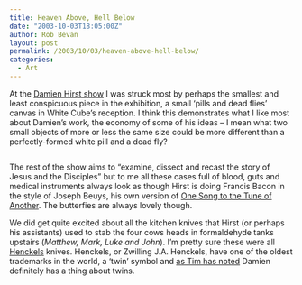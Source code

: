```yaml
---
title: Heaven Above, Hell Below
date: "2003-10-03T18:05:00Z"
author: Rob Bevan
layout: post
permalink: /2003/10/03/heaven-above-hell-below/
categories:
  - Art
---
```

At the [Damien Hirst show][1] I was struck most by perhaps the smallest and least conspicuous piece in the exhibition, a small &#8216;pills and dead flies&#8217; canvas in White Cube&#8217;s reception. I think this demonstrates what I like most about Damien&#8217;s work, the economy of some of his ideas &#8211; I mean what two small objects of more or less the same size could be more different than a perfectly-formed white pill and a dead fly?

<img class="illustration"  src="http://robbevan.com/blog/wp-content/themes/robbevan/images/posts/henckels-twins.gif" alt="" />

The rest of the show aims to &#8220;examine, dissect and recast the story of Jesus and the Disciples&#8221; but to me <span class="hilite">all</span> these cases full of blood, guts and medical instruments always look as though Hirst is doing Francis Bacon in the style of Joseph Beuys, his own version of [One Song to the Tune of Another][2]. The butterfies are always lovely though.

We did get quite excited about <span class="hilite">all</span> the kitchen knives that Hirst (or perhaps his assistants) used to stab the four cows heads in formaldehyde tanks upstairs (*Matthew, Mark, Luke and John*). I&#8217;m pretty sure these were <span class="hilite">all</span> [Henckels][3] knives. Henckels, or Zwilling J.A. Henckels, have one of the oldest trademarks in the world, a &#8216;twin&#8217; symbol and [as Tim has noted][4] Damien definitely has a thing about twins.

 [1]: http://www.whitecube.com/html/artists/dah/dah_frset.html
 [2]: http://www.bbc.co.uk/dna/h2g2/A490349
 [3]: http://www.zwilling.com/zwilling_com_engl/start.html
 [4]: http://timwright.typepad.com/inresidence/2003/10/damien_hirst.html
